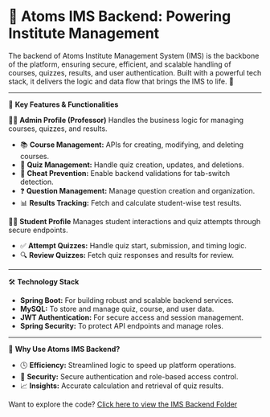 # 🎯 **Atoms IMS Backend: Powering Institute Management** 

The backend of Atoms Institute Management System (IMS) is the backbone of the platform, ensuring secure, efficient, and scalable handling of courses, quizzes, results, and user authentication. Built with a powerful tech stack, it delivers the logic and data flow that brings the IMS to life. 🚀

---

🧩 **Key Features & Functionalities**

👨‍🏫 **Admin Profile (Professor)**
Handles the business logic for managing courses, quizzes, and results.

- 📚 **Course Management:** APIs for creating, modifying, and deleting courses.
- 📝 **Quiz Management:** Handle quiz creation, updates, and deletions.
- 🚫 **Cheat Prevention:** Enable backend validations for tab-switch detection.
- ❓ **Question Management:** Manage question creation and organization.
- 📊 **Results Tracking:** Fetch and calculate student-wise test results.

🧑‍🎓 **Student Profile**
Manages student interactions and quiz attempts through secure endpoints.

- ✅ **Attempt Quizzes:** Handle quiz start, submission, and timing logic.
- 🔍 **Review Quizzes:** Fetch quiz responses and results for review.

---

🛠️ **Technology Stack**

- **Spring Boot:** For building robust and scalable backend services.
- **MySQL:** To store and manage quiz, course, and user data.
- **JWT Authentication:** For secure access and session management.
- **Spring Security:** To protect API endpoints and manage roles.

---

🚀 **Why Use Atoms IMS Backend?**

- 🕓 **Efficiency:** Streamlined logic to speed up platform operations.
- 🔐 **Security:** Secure authentication and role-based access control.
- 📈 **Insights:** Accurate calculation and retrieval of quiz results.

Want to explore the code? [Click here to view the IMS Backend Folder]()



